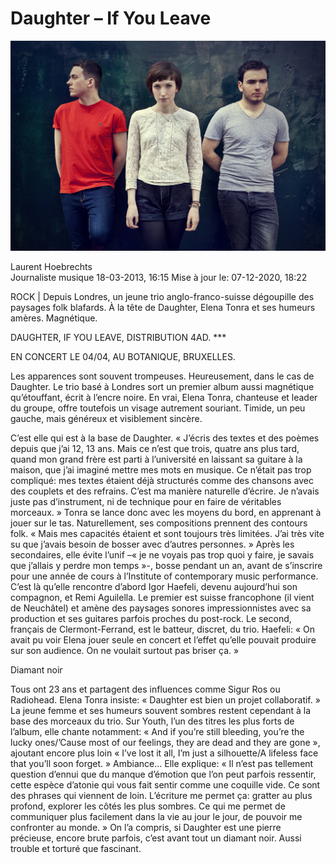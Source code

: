 # Daughter – If You Leave

<img src="/Images/Stacey%20Hatfield/Photographyby_StaceyHatfield_Daughter_IMG_5782_D_re.jpg">

Laurent Hoebrechts \
Journaliste musique 18-03-2013, 16:15 Mise à jour le: 07-12-2020, 18:22

ROCK | Depuis Londres, un jeune trio anglo-franco-suisse dégoupille des paysages folk blafards. À la tête de Daughter, Elena Tonra et ses humeurs amères. Magnétique.

DAUGHTER, IF YOU LEAVE, DISTRIBUTION 4AD. \*\*\*

EN CONCERT LE 04/04, AU BOTANIQUE, BRUXELLES.

Les apparences sont souvent trompeuses. Heureusement, dans le cas de Daughter. Le trio basé à Londres sort un premier album aussi magnétique qu’étouffant, écrit à l’encre noire. En vrai, Elena Tonra, chanteuse et leader du groupe, offre toutefois un visage autrement souriant. Timide, un peu gauche, mais généreux et visiblement sincère.

C’est elle qui est à la base de Daughter. « J’écris des textes et des poèmes depuis que j’ai 12, 13 ans. Mais ce n’est que trois, quatre ans plus tard, quand mon grand frère est parti à l’université en laissant sa guitare à la maison, que j’ai imaginé mettre mes mots en musique. Ce n’était pas trop compliqué: mes textes étaient déjà structurés comme des chansons avec des couplets et des refrains. C’est ma manière naturelle d’écrire. Je n’avais juste pas d’instrument, ni de technique pour en faire de véritables morceaux. » Tonra se lance donc avec les moyens du bord, en apprenant à jouer sur le tas. Naturellement, ses compositions prennent des contours folk. « Mais mes capacités étaient et sont toujours très limitées. J’ai très vite su que j’avais besoin de bosser avec d’autres personnes. » Après les secondaires, elle évite l’unif –« je ne voyais pas trop quoi y faire, je savais que j’allais y perdre mon temps »-, bosse pendant un an, avant de s’inscrire pour une année de cours à l’Institute of contemporary music performance. C’est là qu’elle rencontre d’abord Igor Haefeli, devenu aujourd’hui son compagnon, et Remi Aguilella. Le premier est suisse francophone (il vient de Neuchâtel) et amène des paysages sonores impressionnistes avec sa production et ses guitares parfois proches du post-rock. Le second, français de Clermont-Ferrand, est le batteur, discret, du trio. Haefeli: « On avait pu voir Elena jouer seule en concert et l’effet qu’elle pouvait produire sur son audience. On ne voulait surtout pas briser ça. »

Diamant noir

Tous ont 23 ans et partagent des influences comme Sigur Ros ou Radiohead. Elena Tonra insiste: « Daughter est bien un projet collaboratif. » La jeune femme et ses humeurs souvent sombres restent cependant à la base des morceaux du trio. Sur Youth, l’un des titres les plus forts de l’album, elle chante notamment: « And if you’re still bleeding, you’re the lucky ones/’Cause most of our feelings, they are dead and they are gone », ajoutant encore plus loin « I’ve lost it all, I’m just a silhouette/A lifeless face that you’ll soon forget. » Ambiance… Elle explique: « Il n’est pas tellement question d’ennui que du manque d’émotion que l’on peut parfois ressentir, cette espèce d’atonie qui vous fait sentir comme une coquille vide. Ce sont des phrases qui viennent de loin. L’écriture me permet ça: gratter au plus profond, explorer les côtés les plus sombres. Ce qui me permet de communiquer plus facilement dans la vie au jour le jour, de pouvoir me confronter au monde. » On l’a compris, si Daughter est une pierre précieuse, encore brute parfois, c’est avant tout un diamant noir. Aussi trouble et torturé que fascinant. 


